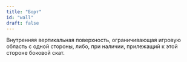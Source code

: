 ```yaml
---
title: "Борт"
id: "wall"
draft: false
---
```


Внутренняя вертикальная поверхность, ограничивающая игровую область с одной стороны,
либо, при наличии, прилежащий к этой стороне боковой скат.